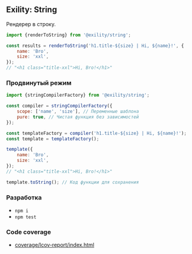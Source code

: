 Exility: String
---------------
Рендерер в строку.


```js
import {renderToString} from '@exility/string';

const results = renderToString('h1.title-${size} | Hi, ${name}!', {
	name: 'Bro',
	size: 'xxl',
});
// "<h1 class="title-xxl">Hi, Bro!</h1>"
```


### Продвинутый режим
```js
import {stringCompilerFactory} from '@exility/string';

const compiler = stringCompilerFactory({
	scope: ['name', 'size'], // Переменные шаблона
	pure: true, // Чистая функция без зависимостей
});

const templateFactory = compiler('h1.title-${size} | Hi, ${name}!');
const template = templateFactory();

template({
	name: 'Bro',
	size: 'xxl',
});
// "<h1 class="title-xxl">Hi, Bro!</h1>"

template.toString(); // Код функции для сохранения
```

### Разработка

 - `npm i`
 - `npm test`


### Code coverage

 - [coverage/lcov-report/index.html](./coverage/lcov-report/index.html)

